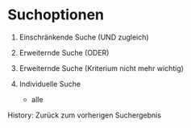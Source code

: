 Suchoptionen
============

1. Einschränkende Suche (UND zugleich)

2. Erweiternde Suche (ODER)

3. Erweiternde Suche (Kriterium nicht mehr wichtig)

4. Individuelle Suche
	- alle 


History: Zurück zum vorherigen Suchergebnis